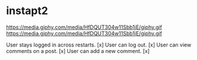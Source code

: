 # instapt2

https://media.giphy.com/media/HfDQUT304w11Sbb1jE/giphy.gif
https://media.giphy.com/media/HfDQUT304w11Sbb1jE/giphy.gif

User stays logged in across restarts. [x]
User can log out. [x]
User can view comments on a post. [x]
User can add a new comment. [x]

